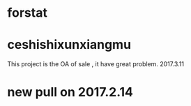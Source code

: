 # forstat
# ceshishixunxiangmu
This project is the OA of sale , it have great problem. 2017.3.11

# new pull on 2017.2.14
